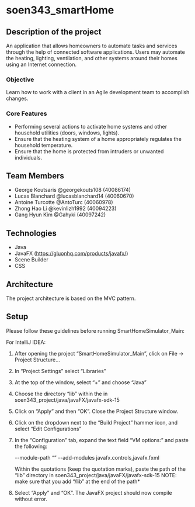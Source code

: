 # soen343_smartHome

## Description of the project

An application that allows homeowners to automate tasks and services through the help of connected software applications. Users may automate the heating, lighting, ventilation, and other systems around their homes using an Internet connection. 

### Objective

Learn how to work with a client in an Agile development team to accomplish changes.

### Core Features

- Performing several actions to activate home systems and other household utilities (doors, windows, lights).
- Ensure that the heating system of a home appropriately regulates the household temperature.
- Ensure that the home is protected from intruders or unwanted individuals.

## Team Members

- George Koutsaris @georgekouts108 (40086174)
- Lucas Blanchard @lucasblanchard14 (40060670) 
- Antoine Turcotte @AntoTurc (40060978)
- Zhong Hao Li @kevinlizh1992 (40094223)
- Gang Hyun Kim @Gahyki (40097242) 

## Technologies

- Java
- JavaFX (https://gluonhq.com/products/javafx/)
- Scene Builder
- CSS

## Architecture
The project architecture is based on the MVC pattern.  

## Setup

Please follow these guidelines before running SmartHomeSimulator_Main: 

For IntelliJ IDEA:

1) After opening the project “SmartHomeSimulator_Main”, click on File -> Project Structure…
2) In “Project Settings” select “Libraries”
3) At the top of the window, select “+” and choose “Java”
4) Choose the directory “lib” within the in soen343_project/java/javaFX/javafx-sdk-15 
5) Click on “Apply” and then “OK”. Close the Project Structure window.
6) Click on the dropdown next to the “Build Project” hammer icon, and select “Edit Configurations”
7) In the “Configuration” tab, expand the text field “VM options:” and paste the following: 
   
     --module-path “” --add-modules javafx.controls,javafx.fxml
     
   Within the quotations (keep the quotation marks), paste the path of the “lib” directory in soen343_project/java/javaFX/javafx-sdk-15 
   NOTE: make sure that you add “/lib” at the end of the path*
   
8) Select “Apply” and “OK”. The JavaFX project should now compile without error.
